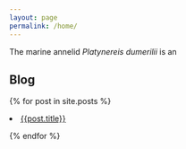 ```yaml
---
layout: page
permalink: /home/
---
```


The marine annelid *Platynereis dumerilii* is an

## Blog

{% for post in site.posts %} 
  <li><a href="{{ post.url }}">{{post.title}}</a></li>

{% endfor %}